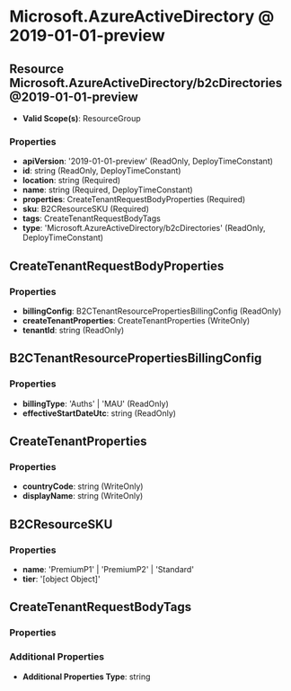 # Microsoft.AzureActiveDirectory @ 2019-01-01-preview

## Resource Microsoft.AzureActiveDirectory/b2cDirectories@2019-01-01-preview
* **Valid Scope(s)**: ResourceGroup
### Properties
* **apiVersion**: '2019-01-01-preview' (ReadOnly, DeployTimeConstant)
* **id**: string (ReadOnly, DeployTimeConstant)
* **location**: string (Required)
* **name**: string (Required, DeployTimeConstant)
* **properties**: CreateTenantRequestBodyProperties (Required)
* **sku**: B2CResourceSKU (Required)
* **tags**: CreateTenantRequestBodyTags
* **type**: 'Microsoft.AzureActiveDirectory/b2cDirectories' (ReadOnly, DeployTimeConstant)

## CreateTenantRequestBodyProperties
### Properties
* **billingConfig**: B2CTenantResourcePropertiesBillingConfig (ReadOnly)
* **createTenantProperties**: CreateTenantProperties (WriteOnly)
* **tenantId**: string (ReadOnly)

## B2CTenantResourcePropertiesBillingConfig
### Properties
* **billingType**: 'Auths' | 'MAU' (ReadOnly)
* **effectiveStartDateUtc**: string (ReadOnly)

## CreateTenantProperties
### Properties
* **countryCode**: string (WriteOnly)
* **displayName**: string (WriteOnly)

## B2CResourceSKU
### Properties
* **name**: 'PremiumP1' | 'PremiumP2' | 'Standard'
* **tier**: '[object Object]'

## CreateTenantRequestBodyTags
### Properties
### Additional Properties
* **Additional Properties Type**: string


